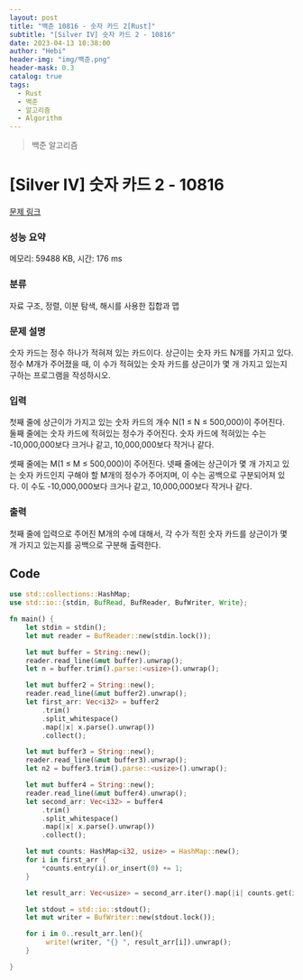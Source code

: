 ```yaml
---
layout: post
title: "백준 10816 - 숫자 카드 2[Rust]"
subtitle: "[Silver IV] 숫자 카드 2 - 10816"
date: 2023-04-13 10:38:00
author: "Hebi"
header-img: "img/백준.png"
header-mask: 0.3
catalog: true
tags:
  - Rust
  - 백준
  - 알고리즘
  - Algorithm
---
```


> 백준 알고리즘

# [Silver IV] 숫자 카드 2 - 10816

[문제 링크](https://www.acmicpc.net/problem/10816)

### 성능 요약

메모리: 59488 KB, 시간: 176 ms

### 분류

자료 구조, 정렬, 이분 탐색, 해시를 사용한 집합과 맵

### 문제 설명

<p>숫자 카드는 정수 하나가 적혀져 있는 카드이다. 상근이는 숫자 카드 N개를 가지고 있다. 정수 M개가 주어졌을 때, 이 수가 적혀있는 숫자 카드를 상근이가 몇 개 가지고 있는지 구하는 프로그램을 작성하시오.</p>

### 입력

 <p>첫째 줄에 상근이가 가지고 있는 숫자 카드의 개수 N(1 ≤ N ≤ 500,000)이 주어진다. 둘째 줄에는 숫자 카드에 적혀있는 정수가 주어진다. 숫자 카드에 적혀있는 수는 -10,000,000보다 크거나 같고, 10,000,000보다 작거나 같다.</p>

<p>셋째 줄에는 M(1 ≤ M ≤ 500,000)이 주어진다. 넷째 줄에는 상근이가 몇 개 가지고 있는 숫자 카드인지 구해야 할 M개의 정수가 주어지며, 이 수는 공백으로 구분되어져 있다. 이 수도 -10,000,000보다 크거나 같고, 10,000,000보다 작거나 같다.</p>

### 출력

 <p>첫째 줄에 입력으로 주어진 M개의 수에 대해서, 각 수가 적힌 숫자 카드를 상근이가 몇 개 가지고 있는지를 공백으로 구분해 출력한다.</p>

## Code

```rs
use std::collections::HashMap;
use std::io::{stdin, BufRead, BufReader, BufWriter, Write};

fn main() {
    let stdin = stdin();
    let mut reader = BufReader::new(stdin.lock());

    let mut buffer = String::new();
    reader.read_line(&mut buffer).unwrap();
    let n = buffer.trim().parse::<usize>().unwrap();

    let mut buffer2 = String::new();
    reader.read_line(&mut buffer2).unwrap();
    let first_arr: Vec<i32> = buffer2
        .trim()
        .split_whitespace()
        .map(|x| x.parse().unwrap())
        .collect();

    let mut buffer3 = String::new();
    reader.read_line(&mut buffer3).unwrap();
    let n2 = buffer3.trim().parse::<usize>().unwrap();

    let mut buffer4 = String::new();
    reader.read_line(&mut buffer4).unwrap();
    let second_arr: Vec<i32> = buffer4
        .trim()
        .split_whitespace()
        .map(|x| x.parse().unwrap())
        .collect();

    let mut counts: HashMap<i32, usize> = HashMap::new();
    for i in first_arr {
        *counts.entry(i).or_insert(0) += 1;
    }

    let result_arr: Vec<usize> = second_arr.iter().map(|i| counts.get(i).unwrap_or(&0).clone()).collect();

    let stdout = std::io::stdout();
    let mut writer = BufWriter::new(stdout.lock());

    for i in 0..result_arr.len(){
         write!(writer, "{} ", result_arr[i]).unwrap();
    }

}
```
